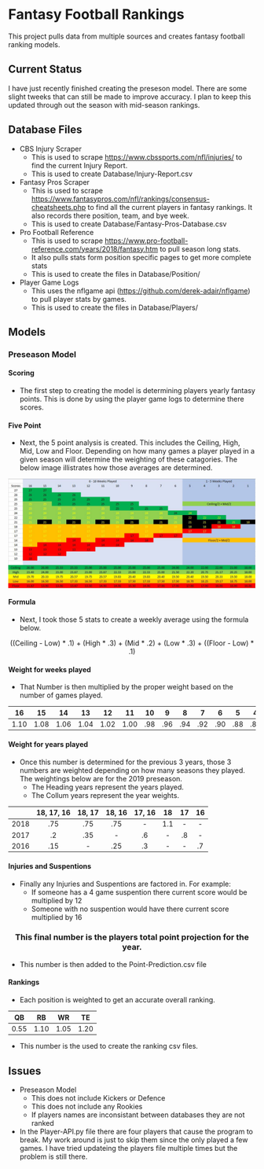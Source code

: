 # Fantasy Football Rankings

This project pulls data from multiple sources and creates fantasy football ranking models.


## Current Status

I have just recently finished creating the preseson model. There are some slight tweeks that can still be made to improve accuracy. I plan to keep this updated through out the season with mid-season rankings.


## Database Files

* CBS Injury Scraper
  * This is used to scrape https://www.cbssports.com/nfl/injuries/ to find the current Injury Report.
  * This is used to create Database/Injury-Report.csv
* Fantasy Pros Scraper
  * This is used to scrape https://www.fantasypros.com/nfl/rankings/consensus-cheatsheets.php to find all the current players in fantasy rankings. It also records there position, team, and bye week.
  * This is used to create Database/Fantasy-Pros-Database.csv
* Pro Football Reference
  * This is used to scrape https://www.pro-football-reference.com/years/2018/fantasy.htm to pull season long stats.
  * It also pulls stats form position specific pages to get more complete stats
  * This is used to create the files in Database/Position/
* Player Game Logs
  * This uses the nflgame api (https://github.com/derek-adair/nflgame) to pull player stats by games. 
  * This is used to create the files in Database/Players/
  
  
## Models

### Preseason Model

#### Scoring

* The first step to creating the model is determining players yearly fantasy points. This is done by using the player game logs to determine there scores.

#### Five Point
* Next, the 5 point analysis is created. This includes the Ceiling, High, Mid, Low and Floor. Depending on how many games a player played in a given season will determine the weighting of these catagories. The below image illistrates how those averages are determined.

<img align="center" src="https://raw.githubusercontent.com/chogan72/Fantasy_Football_Rankings/master/RM-Files/Five-Point.JPG"></img>

#### Formula
* Next, I took those 5 stats to create a weekly average using the formula below.

<p align="center"> ((Ceiling - Low) * .1) + (High * .3) + (Mid * .2) + (Low * .3) + ((Floor - Low) * .1) </p>

#### Weight for weeks played
* That Number is then multiplied by the proper weight based on the number of games played.

 <table align="center"><thead>
  <tr align="center">
   <th>16</th><th>15</th><th>14</th><th>13</th><th>12</th><th>11</th><th>10</th><th>9</th><th>8</th><th>7</th><th>6</th><th>5</th><th>4</th><th>3</th><th>2</th><th>1</th>
  </tr><thead>
  <tbody><tr align="center">
   <td>1.10</td><td>1.08</td><td>1.06</td><td>1.04</td><td>1.02</td><td>1.00</td><td>.98</td><td>.96</td><td>.94</td><td>.92</td><td>.90</td><td>.88</td><td>.86</td><td>.84</td><td>.82</td><td>.80</td>
  </tr>
 </tbody></table>
 
#### Weight for years played
* Once this number is determined for the previous 3 years, those 3 numbers are weighted depending on how many seasons they played. The weightings below are for the 2019 preseason. 
  * The Heading years represent the years played. 
  * The Collum years represent the year weights.

<table align="center"><thead>
  <th></th><th>18, 17, 16</th><th>18, 17</th><th>18, 16</th><th>17, 16</th><th>18</th><th>17</th><th>16</th>
 </thead>
 <tbody>
  <tr align="center">
   <td>2018</td><td>.75</td><td>.75</td><td>.75</td><td>-</td><td>1.1</td><td>-</td><td>-</td>
  </tr>
  <tr align="center">
   <td>2017</td><td>.2</td><td>.35</td><td>-</td><td>.6</td><td>-</td><td>.8</td><td>-</td>
  </tr>
  <tr align="center">
   <td>2016</td><td>.15</td><td>-</td><td>.25</td><td>.3</td><td>-</td><td>-</td><td>.7</td>
  </tr>
 </tbody></table>
 
#### Injuries and Suspentions
* Finally any Injuries and Suspentions are factored in. For example:
  * If someone has a 4 game suspention there current score would be multiplied by 12
  * Someone with no suspention would have there current score multiplied by 16
  
<h3 align="center"><b>This final number is the players total point projection for the year.</b></h3>

* This number is then added to the Point-Prediction.csv file

#### Rankings

* Each position is weighted to get an accurate overall ranking.

<table align="center"><thead>
  <th>QB</th><th>RB</th><th>WR</th><th>TE</th>
 </thead>
 <tbody>
  <tr align="center">
   <td>0.55</td><td>1.10</td><td>1.05</td><td>1.20</td>
  </tr>
 </tbody></table>
 
* This number is the used to create the ranking csv files.

## Issues

* Preseason Model
  * This does not include Kickers or Defence
  * This does not include any Rookies
  * If players names are inconsistant between databases they are not ranked
* In the Player-API.py file there are four players that cause the program to break. My work around is just to skip them since the only played a few games. I have tried updateing the players file multiple times but the problem is still there. 
